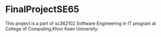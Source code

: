 # FinalProjectSE65

This project is a part of sc362102 Software Engineering in IT program at College of Computing,Khon Kaen University.

